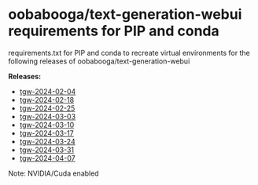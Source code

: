 # oobabooga/text-generation-webui requirements for PIP and conda

requirements.txt for PIP and conda to recreate virtual environments for the following releases of oobabooga/text-generation-webui

**Releases:**

- [tgw-2024-02-04](https://github.com/oobabooga/text-generation-webui/releases/tag/snapshot-2024-02-04)
- [tgw-2024-02-18](https://github.com/oobabooga/text-generation-webui/releases/tag/snapshot-2024-02-18)
- [tgw-2024-02-25](https://github.com/oobabooga/text-generation-webui/releases/tag/snapshot-2024-02-25)
- [tgw-2024-03-03](https://github.com/oobabooga/text-generation-webui/releases/tag/snapshot-2024-03-03)
- [tgw-2024-03-10](https://github.com/oobabooga/text-generation-webui/releases/tag/snapshot-2024-03-10)
- [tgw-2024-03-17](https://github.com/oobabooga/text-generation-webui/releases/tag/snapshot-2024-03-17)
- [tgw-2024-03-24](https://github.com/oobabooga/text-generation-webui/releases/tag/snapshot-2024-03-24)
- [tgw-2024-03-31](https://github.com/oobabooga/text-generation-webui/releases/tag/snapshot-2024-03-31)
- [tgw-2024-04-07](https://github.com/oobabooga/text-generation-webui/releases/tag/snapshot-2024-04-07)

Note: NVIDIA/Cuda enabled
